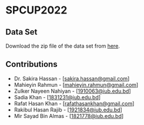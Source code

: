 # SPCUP2022

## Data Set 

Download the zip file of the data set from [here](https://www.dropbox.com/s/36yqmymkva2bwdi/spcup_2022_training_part1.zip?dl=1).

## Contributions
 - Dr. Sakira Hassan - [sakira.hassan@gmail.com]
 - Mahieyin Rahmun - [mahieyin.rahmun@gmail.com]
 - Zulker Nayeen Nahiyan - [1910063@iub.edu.bd]
 - Sadia Khan - [1831231@iub.edu.bd]
 - Rafat Hasan Khan - [rafathasankhan@gmail.com]
 - Rakibul Hasan Rajib - [1921834@iub.edu.bd]
 - Mir Sayad Bin Almas - [1821778@iub.edu.bd]
